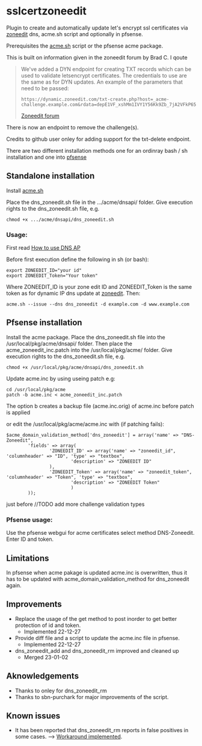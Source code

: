 # sslcertzoneedit

Plugin to create and automatically update let's encrypt ssl certificates via [zoneedit](https://www.zoneedit.com/) dns, acme.sh script and optionally in pfsense.

Prerequisites the [acme.sh](https://github.com/acmesh-official/acme.sh) script or the pfsense acme package.

This is built on information given in the zoneedit forum by Brad C. I qoute
>We've added a DYN endpoint for creating TXT records which can be used to validate letsencrypt certificates.
>The credentials to use are the same as for DYN updates. An example of the parameters that need to be passed:
>```
>https://dynamic.zoneedit.com/txt-create.php?host=_acme-challenge.example.com&rdata=depE1VF_xshMm1IVY1Y56Kk9Zb_7jA2VFkP65WuNgu8W
>```
>[Zoneedit forum](https://forum.zoneedit.com/index.php?threads/automating-changes-of-txt-records-in-dns.7394/post-19772)

There is now an endpoint to remove the challenge(s).

Credits to github user onley for adding support for the txt-delete endpoint.


There are two different installation methods one for an ordinray bash / sh installation and one into [pfsense](https://www.pfsense.org/download/)

## Standalone installation
Install [acme.sh](https://github.com/acmesh-official/acme.sh)

Place the dns_zoneedit.sh file in the .../acme/dnsapi/ folder.
Give execution rights to the dns_zoneedit.sh file, e.g.
```
chmod +x .../acme/dnsapi/dns_zoneedit.sh
```

### Usage:
First read [How to use DNS AP](https://github.com/acmesh-official/acme.sh/wiki/dnsapi)

Before first execution define the following in sh (or bash):
```
export ZONEEDIT_ID="your id"
export ZONEEDIT_Token="Your token"
```
Where ZONEEDIT_ID is your zone edit ID and ZONEEDIT_Token is the same token as for dynamic IP dns update at [zoneedit](https://www.zoneedit.com/).
Then:
```
acme.sh --issue --dns dns_zoneedit -d example.com -d www.example.com
```

## Pfsense installation
Install the acme package. Place the dns_zoneedit.sh file into the /usr/local/pkg/acme/dnsapi/ folder.
Then place the acme_zoneedit_inc.patch into the /usr/local/pkg/acme/ folder.
Give execution rights to the dns_zoneedit.sh file, e.g.
```
chmod +x /usr/local/pkg/acme/dnsapi/dns_zoneedit.sh
```

Update acme.inc by using useing patch e.g:
```
cd /usr/local/pkg/acme
patch -b acme.inc < acme_zoneedit_inc.patch
```
The option b creates a backup file (acme.inc.orig) of acme.inc before patch is applied 


or edit the /usr/local/pkg/acme/acme.inc with (if patching fails):
```
$acme_domain_validation_method['dns_zoneedit'] = array('name' => "DNS-Zoneedit",
        'fields' => array(
                'ZONEEDIT_ID' => array('name' => "zoneedit_id", 'columnheader' => "ID", 'type' => "textbox",
                        'description' => "ZONEEDIT ID"
                ),
                'ZONEEDIT_Token' => array('name' => "zoneedit_token", 'columnheader' => "Token", 'type' => "textbox",
                        'description' => "ZONEEDIT Token"
                        )
        ));
```
just before //TODO add more challenge validation types



### Pfsense usage:
Use the pfsense webgui for acme certificates select method DNS-Zoneedit. Enter ID and token.

## Limitations
In pfsense when acme pakage is updated acme.inc is overwritten, thus it has to be updated with acme_domain_validation_method for dns_zoneedit again. 

## Improvements
* Replace the usage of the get method to post inorder to get better protection of id and token.
  - Implemented 22-12-27
* Provide diff file and a script to update the acme.inc file in pfsense. 
  - Implemented 22-12-27
* dns_zoneedit_add and dns_zoneedit_rm improved and cleaned up 
  - Merged 23-01-02

## Aknowledgements
* Thanks to onley for dns_zoneedit_rm
* Thanks to sbn-purchark for major improvements of the script.

## Known issues
* It has been reported that dns_zoneedit_rm reports in false positives in some cases. --> [Workaround implemented](https://github.com/blueslow/sslcertzoneedit/pull/8).

